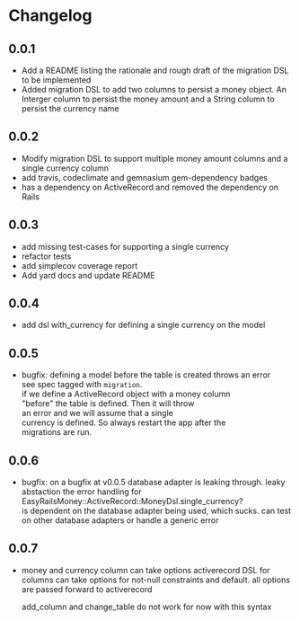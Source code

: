 # Changelog

## 0.0.1
- Add a README listing the rationale and rough draft of the migration
  DSL to be implemented
- Added migration DSL to add two columns to persist a money object.
  An Interger column to persist the money amount and a String column
  to persist the currency name

## 0.0.2
- Modify migration DSL to support multiple money amount columns and a
  single currency column
- add travis, codeclimate and gemnasium gem-dependency badges
- has a dependency on ActiveRecord and removed the dependency on Rails

## 0.0.3
- add missing test-cases for supporting a single currency
- refactor tests
- add simplecov coverage report
- Add yard docs and update README

## 0.0.4
- add dsl with_currency for defining a single currency on the model

## 0.0.5
- bugfix: defining a model before the table is created throws an error  
  see spec tagged with `migration`.  
  if we define a ActiveRecord object with a money column  
  "before" the table is defined. Then it will throw  
  an error and we will assume that a single  
  currency is defined. So always restart the app after the  
  migrations are run.  

## 0.0.6
- bugfix: on a bugfix at v0.0.5
  database adapter is leaking through. leaky abstaction
  the error handling for  
  EasyRailsMoney::ActiveRecord::MoneyDsl.single_currency?  
  is dependent on the database adapter being used, which sucks. 
  can test on other database adapters or handle a generic error
  
## 0.0.7
- money and currency column can take options
  activerecord DSL for columns can take options for
  not-null constraints and default. all options are
  passed forward to activerecord

  add_column and change_table do not work for now
  with this syntax

